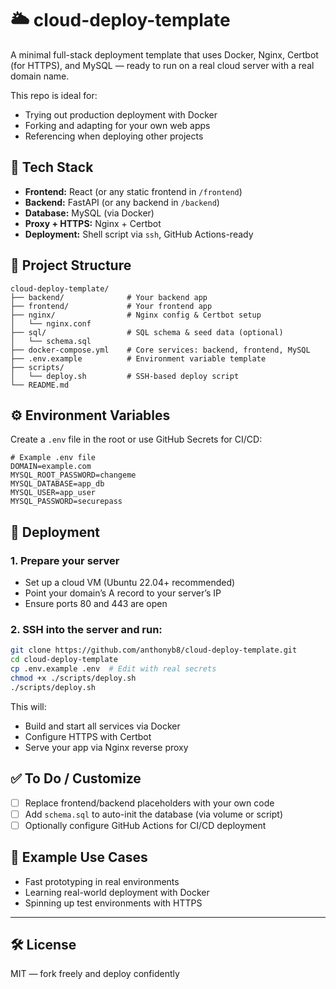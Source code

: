 # 🌥️ cloud-deploy-template

A minimal full-stack deployment template that uses Docker, Nginx, Certbot (for HTTPS), and MySQL — ready to run on a real cloud server with a real domain name.

This repo is ideal for:

- Trying out production deployment with Docker
- Forking and adapting for your own web apps
- Referencing when deploying other projects

## 🔧 Tech Stack

- **Frontend:** React (or any static frontend in `/frontend`)
- **Backend:** FastAPI (or any backend in `/backend`)
- **Database:** MySQL (via Docker)
- **Proxy + HTTPS:** Nginx + Certbot
- **Deployment:** Shell script via `ssh`, GitHub Actions-ready

## 📁 Project Structure

```
cloud-deploy-template/
├── backend/              # Your backend app
├── frontend/             # Your frontend app
├── nginx/                # Nginx config & Certbot setup
│   └── nginx.conf
├── sql/                  # SQL schema & seed data (optional)
│   └── schema.sql
├── docker-compose.yml    # Core services: backend, frontend, MySQL
├── .env.example          # Environment variable template
├── scripts/
│   └── deploy.sh         # SSH-based deploy script
└── README.md
```

## ⚙️ Environment Variables

Create a `.env` file in the root or use GitHub Secrets for CI/CD:

```env
# Example .env file
DOMAIN=example.com
MYSQL_ROOT_PASSWORD=changeme
MYSQL_DATABASE=app_db
MYSQL_USER=app_user
MYSQL_PASSWORD=securepass
```

## 🚀 Deployment

### 1. Prepare your server

- Set up a cloud VM (Ubuntu 22.04+ recommended)
- Point your domain’s A record to your server’s IP
- Ensure ports 80 and 443 are open

### 2. SSH into the server and run:

```bash
git clone https://github.com/anthonyb8/cloud-deploy-template.git
cd cloud-deploy-template
cp .env.example .env  # Edit with real secrets
chmod +x ./scripts/deploy.sh
./scripts/deploy.sh
```

This will:

- Build and start all services via Docker
- Configure HTTPS with Certbot
- Serve your app via Nginx reverse proxy

## ✅ To Do / Customize

- [ ] Replace frontend/backend placeholders with your own code
- [ ] Add `schema.sql` to auto-init the database (via volume or script)
- [ ] Optionally configure GitHub Actions for CI/CD deployment

## 🧪 Example Use Cases

- Fast prototyping in real environments
- Learning real-world deployment with Docker
- Spinning up test environments with HTTPS

---

## 🛠️ License

MIT — fork freely and deploy confidently
